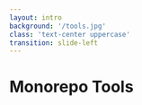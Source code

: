 ```yaml
---
layout: intro
background: '/tools.jpg'
class: 'text-center uppercase'
transition: slide-left
---
```


# Monorepo Tools